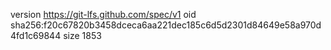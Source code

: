 version https://git-lfs.github.com/spec/v1
oid sha256:f20c67820b3458dceca6aa221dec185c6d5d2301d84649e58a970d4fd1c69844
size 1853
